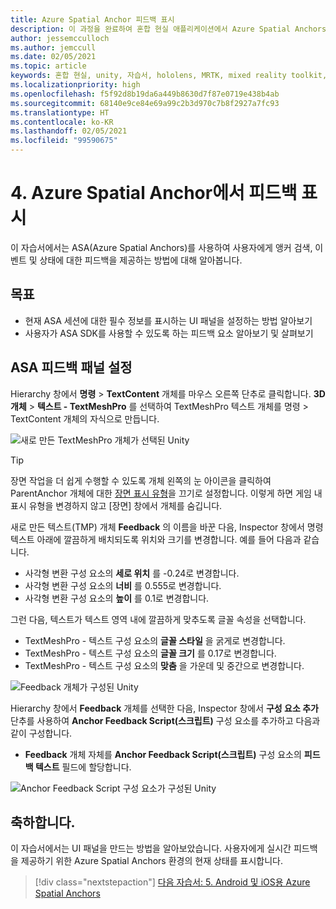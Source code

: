```yaml
---
title: Azure Spatial Anchor 피드백 표시
description: 이 과정을 완료하여 혼합 현실 애플리케이션에서 Azure Spatial Anchors의 피드백을 표시하는 방법을 알아봅니다.
author: jessemcculloch
ms.author: jemccull
ms.date: 02/05/2021
ms.topic: article
keywords: 혼합 현실, unity, 자습서, hololens, MRTK, mixed reality toolkit, UWP, Azure spatial anchors, 세션, 피드백 요소
ms.localizationpriority: high
ms.openlocfilehash: f5f92d8b19da6a449b8630d7f87e0719e438b4ab
ms.sourcegitcommit: 68140e9ce84e69a99c2b3d970c7b8f2927a7fc93
ms.translationtype: HT
ms.contentlocale: ko-KR
ms.lasthandoff: 02/05/2021
ms.locfileid: "99590675"
---
```

# <a name="4-displaying-feedback-from-azure-spatial-anchors"></a>4. Azure Spatial Anchor에서 피드백 표시

이 자습서에서는 ASA(Azure Spatial Anchors)를 사용하여 사용자에게 앵커 검색, 이벤트 및 상태에 대한 피드백을 제공하는 방법에 대해 알아봅니다.

## <a name="objectives"></a>목표

* 현재 ASA 세션에 대한 필수 정보를 표시하는 UI 패널을 설정하는 방법 알아보기
* 사용자가 ASA SDK를 사용할 수 있도록 하는 피드백 요소 알아보기 및 살펴보기

## <a name="setting-up-asa-feedback-panel"></a>ASA 피드백 패널 설정

Hierarchy 창에서 **명령** > **TextContent** 개체를 마우스 오른쪽 단추로 클릭합니다. **3D 개체** > **텍스트 - TextMeshPro** 를 선택하여 TextMeshPro 텍스트 개체를 명령 > TextContent 개체의 자식으로 만듭니다.

![새로 만든 TextMeshPro 개체가 선택된 Unity](images/mr-learning-asa/asa-04-section1-step1-1.png)

> [!TIP]
> 장면 작업을 더 쉽게 수행할 수 있도록 개체 왼쪽의 눈 아이콘을 클릭하여 ParentAnchor 개체에 대한 <a href="https://docs.unity3d.com/Manual/SceneVisibility.html" target="_blank">장면 표시 유형</a>을 끄기로 설정합니다. 이렇게 하면 게임 내 표시 유형을 변경하지 않고 [장면] 창에서 개체를 숨깁니다.

새로 만든 텍스트(TMP) 개체 **Feedback** 의 이름을 바꾼 다음, Inspector 창에서 명령 텍스트 아래에 깔끔하게 배치되도록 위치와 크기를 변경합니다. 예를 들어 다음과 같습니다.

* 사각형 변환 구성 요소의 **세로 위치** 를 -0.24로 변경합니다.
* 사각형 변환 구성 요소의 **너비** 를 0.555로 변경합니다.
* 사각형 변환 구성 요소의 **높이** 를 0.1로 변경합니다.

그런 다음, 텍스트가 텍스트 영역 내에 깔끔하게 맞추도록 글꼴 속성을 선택합니다.

* TextMeshPro - 텍스트 구성 요소의 **글꼴 스타일** 을 굵게로 변경합니다.
* TextMeshPro - 텍스트 구성 요소의 **글꼴 크기** 를 0.17로 변경합니다.
* TextMeshPro - 텍스트 구성 요소의 **맞춤** 을 가운데 및 중간으로 변경합니다.

![Feedback 개체가 구성된 Unity](images/mr-learning-asa/asa-04-section1-step1-2.png)

Hierarchy 창에서 **Feedback** 개체를 선택한 다음, Inspector 창에서 **구성 요소 추가** 단추를 사용하여 **Anchor Feedback Script(스크립트)** 구성 요소를 추가하고 다음과 같이 구성합니다.

* **Feedback** 개체 자체를 **Anchor Feedback Script(스크립트)** 구성 요소의 **피드백 텍스트** 필드에 할당합니다.

![Anchor Feedback Script 구성 요소가 구성된 Unity](images/mr-learning-asa/asa-04-section1-step1-3.png)

## <a name="congratulations"></a>축하합니다.

이 자습서에서는 UI 패널을 만드는 방법을 알아보았습니다. 사용자에게 실시간 피드백을 제공하기 위한 Azure Spatial Anchors 환경의 현재 상태를 표시합니다.

> [!div class="nextstepaction"]
> [다음 자습서: 5. Android 및 iOS용 Azure Spatial Anchors](mr-learning-asa-05.md)
